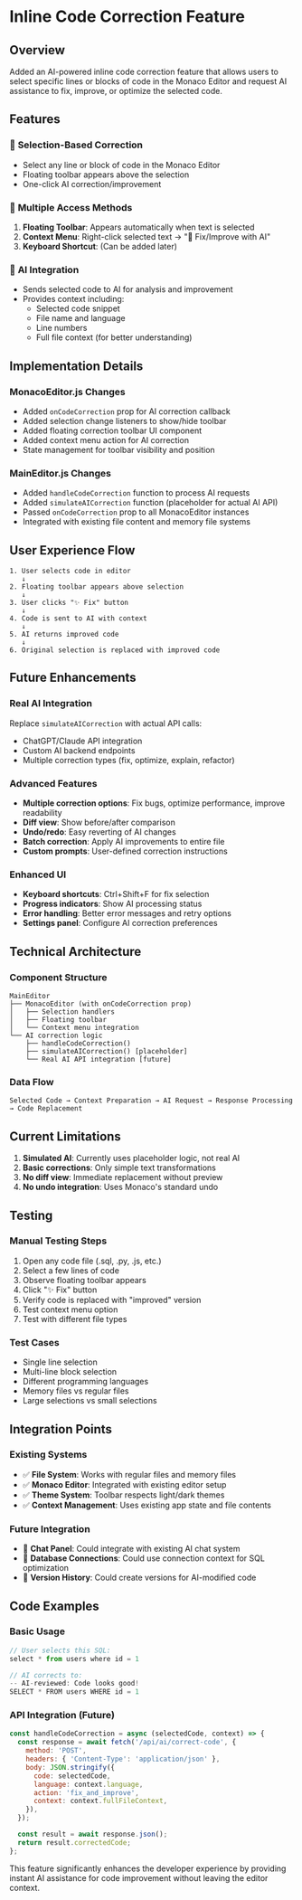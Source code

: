 # Inline Code Correction Feature

## Overview

Added an AI-powered inline code correction feature that allows users to select specific lines or blocks of code in the Monaco Editor and request AI assistance to fix, improve, or optimize the selected code.

## Features

### 🎯 **Selection-Based Correction**

- Select any line or block of code in the Monaco Editor
- Floating toolbar appears above the selection
- One-click AI correction/improvement

### 🔧 **Multiple Access Methods**

1. **Floating Toolbar**: Appears automatically when text is selected
2. **Context Menu**: Right-click selected text → "🤖 Fix/Improve with AI"
3. **Keyboard Shortcut**: (Can be added later)

### 🤖 **AI Integration**

- Sends selected code to AI for analysis and improvement
- Provides context including:
  - Selected code snippet
  - File name and language
  - Line numbers
  - Full file context (for better understanding)

## Implementation Details

### **MonacoEditor.js Changes**

- Added `onCodeCorrection` prop for AI correction callback
- Added selection change listeners to show/hide toolbar
- Added floating correction toolbar UI component
- Added context menu action for AI correction
- State management for toolbar visibility and position

### **MainEditor.js Changes**

- Added `handleCodeCorrection` function to process AI requests
- Added `simulateAICorrection` function (placeholder for actual AI API)
- Passed `onCodeCorrection` prop to all MonacoEditor instances
- Integrated with existing file content and memory file systems

## User Experience Flow

```
1. User selects code in editor
   ↓
2. Floating toolbar appears above selection
   ↓
3. User clicks "✨ Fix" button
   ↓
4. Code is sent to AI with context
   ↓
5. AI returns improved code
   ↓
6. Original selection is replaced with improved code
```

## Future Enhancements

### **Real AI Integration**

Replace `simulateAICorrection` with actual API calls:

- ChatGPT/Claude API integration
- Custom AI backend endpoints
- Multiple correction types (fix, optimize, explain, refactor)

### **Advanced Features**

- **Multiple correction options**: Fix bugs, optimize performance, improve readability
- **Diff view**: Show before/after comparison
- **Undo/redo**: Easy reverting of AI changes
- **Batch correction**: Apply AI improvements to entire file
- **Custom prompts**: User-defined correction instructions

### **Enhanced UI**

- **Keyboard shortcuts**: Ctrl+Shift+F for fix selection
- **Progress indicators**: Show AI processing status
- **Error handling**: Better error messages and retry options
- **Settings panel**: Configure AI correction preferences

## Technical Architecture

### **Component Structure**

```
MainEditor
├── MonacoEditor (with onCodeCorrection prop)
│   ├── Selection handlers
│   ├── Floating toolbar
│   └── Context menu integration
└── AI correction logic
    ├── handleCodeCorrection()
    ├── simulateAICorrection() [placeholder]
    └── Real AI API integration [future]
```

### **Data Flow**

```
Selected Code → Context Preparation → AI Request → Response Processing → Code Replacement
```

## Current Limitations

1. **Simulated AI**: Currently uses placeholder logic, not real AI
2. **Basic corrections**: Only simple text transformations
3. **No diff view**: Immediate replacement without preview
4. **No undo integration**: Uses Monaco's standard undo

## Testing

### **Manual Testing Steps**

1. Open any code file (.sql, .py, .js, etc.)
2. Select a few lines of code
3. Observe floating toolbar appears
4. Click "✨ Fix" button
5. Verify code is replaced with "improved" version
6. Test context menu option
7. Test with different file types

### **Test Cases**

- Single line selection
- Multi-line block selection
- Different programming languages
- Memory files vs regular files
- Large selections vs small selections

## Integration Points

### **Existing Systems**

- ✅ **File System**: Works with regular files and memory files
- ✅ **Monaco Editor**: Integrated with existing editor setup
- ✅ **Theme System**: Toolbar respects light/dark themes
- ✅ **Context Management**: Uses existing app state and file contents

### **Future Integration**

- 🔄 **Chat Panel**: Could integrate with existing AI chat system
- 🔄 **Database Connections**: Could use connection context for SQL optimization
- 🔄 **Version History**: Could create versions for AI-modified code

## Code Examples

### **Basic Usage**

```javascript
// User selects this SQL:
select * from users where id = 1

// AI corrects to:
-- AI-reviewed: Code looks good!
SELECT * FROM users WHERE id = 1
```

### **API Integration (Future)**

```javascript
const handleCodeCorrection = async (selectedCode, context) => {
  const response = await fetch('/api/ai/correct-code', {
    method: 'POST',
    headers: { 'Content-Type': 'application/json' },
    body: JSON.stringify({
      code: selectedCode,
      language: context.language,
      action: 'fix_and_improve',
      context: context.fullFileContext,
    }),
  });

  const result = await response.json();
  return result.correctedCode;
};
```

This feature significantly enhances the developer experience by providing instant AI assistance for code improvement without leaving the editor context.
